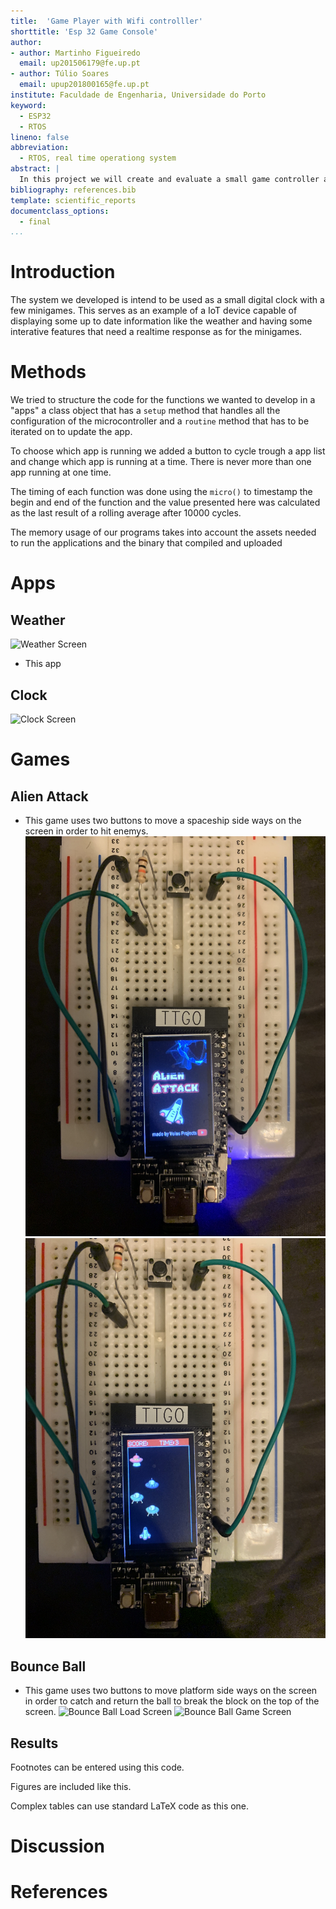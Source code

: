 ```yaml
---
title:  'Game Player with Wifi controlller'
shorttitle: 'Esp 32 Game Console'
author:
- author: Martinho Figueiredo
  email: up201506179@fe.up.pt
- author: Túlio Soares
  email: upup201800165@fe.up.pt
institute: Faculdade de Engenharia, Universidade do Porto
keyword:
  - ESP32
  - RTOS
lineno: false
abbreviation:
  - RTOS, real time operationg system
abstract: |
  In this project we will create and evaluate a small game controller and display based on a ESP32 Microcontroller
bibliography: references.bib
template: scientific_reports
documentclass_options: 
  - final
...
```


# Introduction
 The system we developed is intend to be used as a small digital clock with a few minigames. This serves as an example of a IoT device capable of displaying some up to date information like the weather and having some interative features that need a realtime response as for the minigames.


# Methods

We tried to structure the code for the functions we wanted to develop in a "apps" a  class object that has a `setup` method that handles all the configuration of the microcontroller and a `routine` method that has to be iterated on to update the app.

To choose which app is running we added a button to cycle trough a app list and change which app is running at a time. There is never more than one app running at one time.

The timing of each function was done using the `micro()` to timestamp the begin and end of the function and the value presented here was calculated as the last result of a rolling average after 10000 cycles.

The memory usage of our programs takes into account the assets needed to run the applications and the binary that compiled and uploaded  

# Apps

## Weather

![Weather Screen](pic/weather.jpg)
 
- This app 

## Clock

![Clock Screen](pic/clock.jpg)

# Games

## Alien Attack
- This game uses two buttons to move a spaceship side ways on the screen in order to hit enemys.
![Alien Attack Load Screen](pic/alienattack.jpg)
![Alien Attack Game Screen](pic/alienattack_play.jpg)

## Bounce Ball
- This game uses two buttons to move platform side ways on the screen in order to catch and return the ball to break the block on the top of the screen.
![Bounce Ball Load Screen](pic/bounceball.jpg)
![Bounce Ball Game Screen](pic/bounceball_play.jpg)


## Results
<!--
| App             | Flash (MAX 1310720 bytes) | RAM (MAX 327680 bytes) | Run Time (Avg) |
|:---------------:|:-------------------------:|:----------------------:|:--------------:|
| Clock & Weather | 1274853 bytes (97.3%)     | 43488 bytes (13.3%)    |                |
| SmartClock      | 909273 bytes (69.4%)      | 39836 bytes (12.2%)    | $1.68 \mu s$   |
| Weather         | 1235733 bytes (94.3%)     | 42284 bytes (12.9%)    | $10091 \mu s$  |
| Both Games      | 942589 bytes (71.9%)      | 17676 bytes (5.4%)     |                |
| Alien Attack    | 874065 bytes (66.7%)      | 17396 bytes (5.3%)     | $12453 \mu s$  |
| Bounce Ball     | 364077 bytes (27.8%)      | 17164 bytes (5.2%)     | $873 \mu s$    |
-->


Footnotes can be entered using this code.


Figures are included like this.

<!--![This is gonna be the caption.](pics/dummy.pdf){#fig:dummy width=40% height=20%}

And referenced from here as Fig. @fig:dummy.
-->
Complex tables can use standard LaTeX code as this one.

<!---
Table in LaTeX format because of fancy formatting
-->

# Discussion



# References